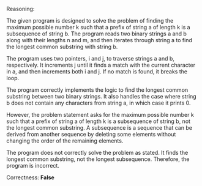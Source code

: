 Reasoning:

The given program is designed to solve the problem of finding the maximum possible number k such that a prefix of string a of length k is a subsequence of string b. The program reads two binary strings a and b along with their lengths n and m, and then iterates through string a to find the longest common substring with string b.

The program uses two pointers, i and j, to traverse strings a and b, respectively. It increments j until it finds a match with the current character in a, and then increments both i and j. If no match is found, it breaks the loop.

The program correctly implements the logic to find the longest common substring between two binary strings. It also handles the case where string b does not contain any characters from string a, in which case it prints 0.

However, the problem statement asks for the maximum possible number k such that a prefix of string a of length k is a subsequence of string b, not the longest common substring. A subsequence is a sequence that can be derived from another sequence by deleting some elements without changing the order of the remaining elements.

The program does not correctly solve the problem as stated. It finds the longest common substring, not the longest subsequence. Therefore, the program is incorrect.

Correctness: **False**